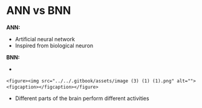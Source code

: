# ANN vs BNN

**ANN:**

* Artificial neural network
* Inspired from biological neuron

**BNN:**

*

    <figure><img src="../../.gitbook/assets/image (3) (1) (1).png" alt=""><figcaption></figcaption></figure>
* Different parts of the brain perform different activities
